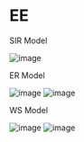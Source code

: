 # EE
SIR Model

![image](https://github.com/trumpetdoot/EE/assets/122139607/6d271089-f0a3-4364-ade5-85fd35e0f560)

ER Model

![image](https://github.com/trumpetdoot/EE/assets/122139607/32b979a3-1fe8-40f6-b570-d906b9f650e0)
![image](https://github.com/trumpetdoot/EE/assets/122139607/1b46ceed-b246-454c-8391-8fa46ed6ff52)

WS Model

![image](https://github.com/trumpetdoot/EE/assets/122139607/62566075-1ec3-41ac-9fd3-a3ae7e28e9c6)
![image](https://github.com/trumpetdoot/EE/assets/122139607/5559c056-eca1-42d6-b67e-51c1bcefcb97)


